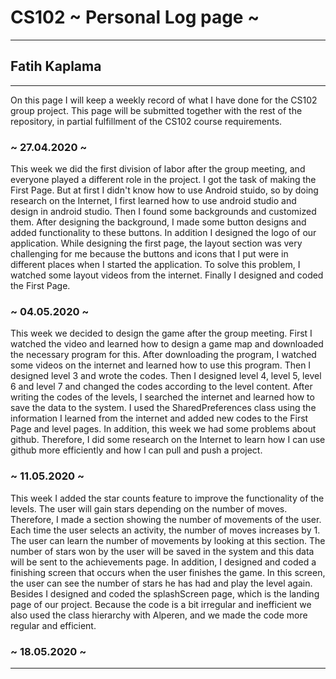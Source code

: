 # CS102 ~ Personal Log page ~
****
## Fatih Kaplama
****

On this page I will keep a weekly record of what I have done for the CS102 group project. This page will be submitted together with the rest of the repository, in partial fulfillment of the CS102 course requirements.

### ~ 27.04.2020 ~
This week we did the first division of labor after the group meeting, and everyone played a different role in the project. I got the task of making the First Page. But at first I didn't know how to use Android stuido, so by doing research on the Internet, I first learned how to use android studio and design in android studio. Then I found some backgrounds and customized them. After designing the background, I made some button designs and added functionality to these buttons. In addition I designed the logo of our application. While designing the first page, the layout section was very challenging for me because the buttons and icons that I put were in different places when I started the application. To solve this problem, I watched some layout videos from the internet. Finally I designed and coded the First Page.

### ~ 04.05.2020 ~
This week we decided to design the game after the group meeting. First I watched the video and learned how to design a game map and downloaded the necessary program for this. After downloading the program, I watched some videos on the internet and learned how to use this program. Then I designed level 3 and wrote the codes. Then I designed level 4, level 5, level 6 and level 7 and changed the codes according to the level content. After writing the codes of the levels, I searched the internet and learned how to save the data to the system. I used the SharedPreferences class using the information I learned from the internet and added new codes to the First Page and level pages. In addition, this week we had some problems about github. Therefore, I did some research on the Internet to learn how I can use github more efficiently and how I can pull and push a project.


### ~ 11.05.2020 ~
This week I added the star counts feature to improve the functionality of the levels. The user will gain stars depending on the number of moves. Therefore, I made a section showing the number of movements of the user. Each time the user selects an activity, the number of moves increases by 1. The user can learn the number of movements by looking at this section. The number of stars won by the user will be saved in the system and this data will be sent to the achievements page. In addition, I designed and coded a finishing screen that occurs when the user finishes the game. In this screen, the user can see the number of stars he has had and play the level again. Besides I designed and coded the splashScreen page, which is the landing page of our project. Because the code is a bit irregular and inefficient we also used the class hierarchy with Alperen, and we made the code more regular and efficient.

### ~ 18.05.2020 ~

****
